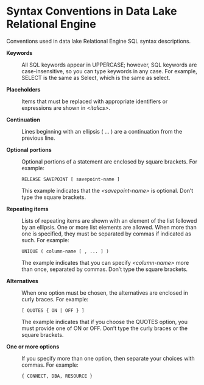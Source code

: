 <!-- loiobf6628f9e09f435a9274c19e9f4d44b8 -->

# Syntax Conventions in Data Lake Relational Engine

Conventions used in data lake Relational Engine SQL syntax descriptions.




<dl>
<dt><b>

Keywords

</b></dt>
<dd>

All SQL keywords appear in UPPERCASE; however, SQL keywords are case-insensitive, so you can type keywords in any case. For example, SELECT is the same as Select, which is the same as select.



</dd><dt><b>

Placeholders

</b></dt>
<dd>

Items that must be replaced with appropriate identifiers or expressions are shown in *<italics\>*.



</dd><dt><b>

Continuation

</b></dt>
<dd>

Lines beginning with an ellipsis \( … \) are a continuation from the previous line.



</dd><dt><b>

Optional portions

</b></dt>
<dd>

Optional portions of a statement are enclosed by square brackets. For example:

```
RELEASE SAVEPOINT [ savepoint-name ]
```

This example indicates that the *<savepoint-name\>* is optional. Don’t type the square brackets.



</dd><dt><b>

Repeating items

</b></dt>
<dd>

Lists of repeating items are shown with an element of the list followed by an ellipsis. One or more list elements are allowed. When more than one is specified, they must be separated by commas if indicated as such. For example:

```
UNIQUE ( column-name [ , ... ] )
```

The example indicates that you can specify *<column-name\>* more than once, separated by commas. Don’t type the square brackets.



</dd><dt><b>

Alternatives

</b></dt>
<dd>

When one option must be chosen, the alternatives are enclosed in curly braces. For example:

```
[ QUOTES { ON | OFF } ] 
```

The example indicates that if you choose the QUOTES option, you must provide one of ON or OFF. Don’t type the curly braces or the square brackets.



</dd><dt><b>

One or more options

</b></dt>
<dd>

If you specify more than one option, then separate your choices with commas. For example:

```
{ CONNECT, DBA, RESOURCE }
```



</dd>
</dl>

